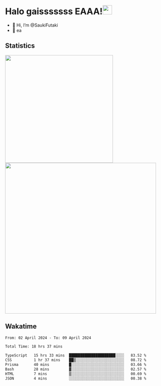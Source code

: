 # Halo  gaisssssss EAAA!<img src="https://media.giphy.com/media/hvRJCLFzcasrR4ia7z/giphy.gif" width="30">

- 👋 Hi, I’m @SaukiFutaki
-  👀 ea 
 
## Statistics

<div>
  
  <img src="https://github-readme-stats.vercel.app/api/top-langs/?username=SaukiFutaki&theme=vue-dark&show_icons=true&hide_border=true&layout=compact" width="350">
  <img src="https://github-readme-streak-stats.herokuapp.com/?user=SaukiFutaki&theme=vue-dark&hide_border=true" width="490">
</div>



## Wakatime

<!--START_SECTION:waka-->

```txt
From: 02 April 2024 - To: 09 April 2024

Total Time: 18 hrs 37 mins

TypeScript   15 hrs 33 mins  █████████████████████░░░░   83.52 %
CSS          1 hr 37 mins    ██▒░░░░░░░░░░░░░░░░░░░░░░   08.72 %
Prisma       40 mins         █░░░░░░░░░░░░░░░░░░░░░░░░   03.66 %
Bash         28 mins         ▓░░░░░░░░░░░░░░░░░░░░░░░░   02.57 %
HTML         7 mins          ▒░░░░░░░░░░░░░░░░░░░░░░░░   00.69 %
JSON         4 mins          ░░░░░░░░░░░░░░░░░░░░░░░░░   00.38 %
```

<!--END_SECTION:waka-->


